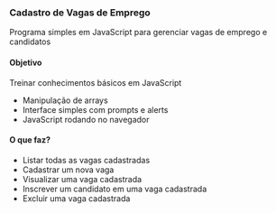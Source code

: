 ### Cadastro de Vagas de Emprego

Programa simples em JavaScript para gerenciar vagas de emprego e candidatos

#### Objetivo
Treinar conhecimentos básicos em JavaScript
- Manipulação de arrays
- Interface simples com prompts e alerts
- JavaScript rodando no navegador

#### O que faz?
- Listar todas as vagas cadastradas
- Cadastrar um nova vaga
- Visualizar uma vaga cadastrada
- Inscrever um candidato em uma vaga cadastrada
- Excluir uma vaga cadastrada

